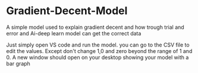 # Gradient-Decent-Model
A simple model used to explain gradient decent and how trough trial and error and Ai-deep learn model can get the correct data

 Just simply open VS code and run the model.
 you can go to the CSV file to edit the values. Except don't change 1,0 and zero beyond the range of 1 and 0.
 A new window should open on your desktop showing your model with a bar graph
